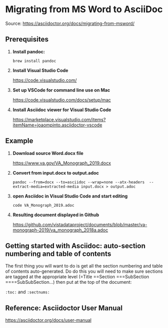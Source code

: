 # Migrating from MS Word to AsciiDoc

Source: https://asciidoctor.org/docs/migrating-from-msword/


## Prerequisites

1. __Install pandoc:__

    ``brew install pandoc``

2. __Install Visual Studio Code__

    https://code.visualstudio.com/

3. __Set up VSCode for command line use on Mac__

    https://code.visualstudio.com/docs/setup/mac

4. __Install Asciidoc viewer for Visual Studio Code__

    https://marketplace.visualstudio.com/items?itemName=joaompinto.asciidoctor-vscode


## Example

1. __Download source Word.docx file__

    https://www.va.gov/VA_Monograph_2019.docx

2. __Convert from input.docx to output.adoc__

    ``pandoc --from=docx --to=asciidoc --wrap=none --atx-headers  --extract-media=extracted-media input.docx > output.adoc``

3. __open Asciidoc in Visual Studio Code and start editing__

    ``code VA_Monograph_2019.adoc``

4. __Resulting document displayed in Github__

    https://github.com/vistadataproject/documents/blob/master/va-monograph-2019/va_monograph_2018a.adoc
    
 ## Getting started with Asciidoc: auto-section numbering and table of contents
 The first thing you will want to do is get all the section numbering and table of contents auto-generated. Do do this you will need to make sure sections are tagged at the appropriate level (=Title ==Section ===SubSection ====SubSubSection...)  then put at the top of the document:
 
 ``
:toc:
``
and
``
:sectnums:
``


## Reference: Asciidoctor User Manual
https://asciidoctor.org/docs/user-manual

